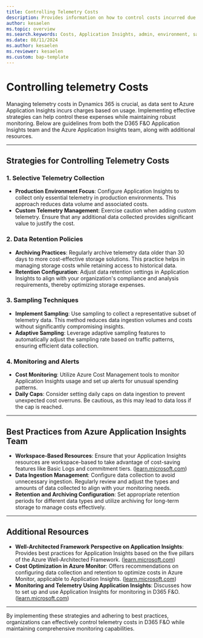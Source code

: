 ```yaml
---
title: Controlling Telemetry Costs
description: Provides information on how to control costs incurred due to usage of Application Insights.  
author: kesaelen
ms.topic: overview
ms.search.keywords: Costs, Application Insights, admin, environment, sandbox, telemetry
ms.date: 08/11/2024
ms.author: kesaelen
ms.reviewer: kesaelen
ms.custom: bap-template
---
```

# Controlling telemetry Costs
Managing telemetry costs in Dynamics 365 is crucial, as data sent to Azure Application Insights incurs charges based on usage. Implementing effective strategies can help control these expenses while maintaining robust monitoring. Below are guidelines from both the D365 F&O Application Insights team and the Azure Application Insights team, along with additional resources.

---

## Strategies for Controlling Telemetry Costs

### 1. Selective Telemetry Collection

- **Production Environment Focus**: Configure Application Insights to collect only essential telemetry in production environments. This approach reduces data volume and associated costs.
- **Custom Telemetry Management**: Exercise caution when adding custom telemetry. Ensure that any additional data collected provides significant value to justify the cost.

### 2. Data Retention Policies

- **Archiving Practices**: Regularly archive telemetry data older than 30 days to more cost-effective storage solutions. This practice helps in managing storage costs while retaining access to historical data.
- **Retention Configuration**: Adjust data retention settings in Application Insights to align with your organization's compliance and analysis requirements, thereby optimizing storage expenses.

### 3. Sampling Techniques

- **Implement Sampling**: Use sampling to collect a representative subset of telemetry data. This method reduces data ingestion volumes and costs without significantly compromising insights.
- **Adaptive Sampling**: Leverage adaptive sampling features to automatically adjust the sampling rate based on traffic patterns, ensuring efficient data collection.

### 4. Monitoring and Alerts

- **Cost Monitoring**: Utilize Azure Cost Management tools to monitor Application Insights usage and set up alerts for unusual spending patterns.
- **Daily Caps**: Consider setting daily caps on data ingestion to prevent unexpected cost overruns. Be cautious, as this may lead to data loss if the cap is reached.

---

## Best Practices from Azure Application Insights Team

- **Workspace-Based Resources**: Ensure that your Application Insights resources are workspace-based to take advantage of cost-saving features like Basic Logs and commitment tiers. ([learn.microsoft.com](https://learn.microsoft.com/en-us/azure/azure-monitor/best-practices-cost?utm_source=chatgpt.com))
- **Data Ingestion Management**: Configure data collection to avoid unnecessary ingestion. Regularly review and adjust the types and amounts of data collected to align with your monitoring needs.
- **Retention and Archiving Configuration**: Set appropriate retention periods for different data types and utilize archiving for long-term storage to manage costs effectively.

---

## Additional Resources

- **Well-Architected Framework Perspective on Application Insights**: Provides best practices for Application Insights based on the five pillars of the Azure Well-Architected Framework. ([learn.microsoft.com](https://learn.microsoft.com/en-us/azure/well-architected/service-guides/application-insights?utm_source=chatgpt.com))
- **Cost Optimization in Azure Monitor**: Offers recommendations on configuring data collection and retention to optimize costs in Azure Monitor, applicable to Application Insights. ([learn.microsoft.com](https://learn.microsoft.com/en-us/azure/azure-monitor/best-practices-cost?utm_source=chatgpt.com))
- **Monitoring and Telemetry Using Application Insights**: Discusses how to set up and use Application Insights for monitoring in D365 F&O. ([learn.microsoft.com](https://learn.microsoft.com/en-us/dynamics365/fin-ops-core/dev-itpro/sysadmin/monitoring-and-telemetry-appinsights?utm_source=chatgpt.com))

---

By implementing these strategies and adhering to best practices, organizations can effectively control telemetry costs in D365 F&O while maintaining comprehensive monitoring capabilities.
